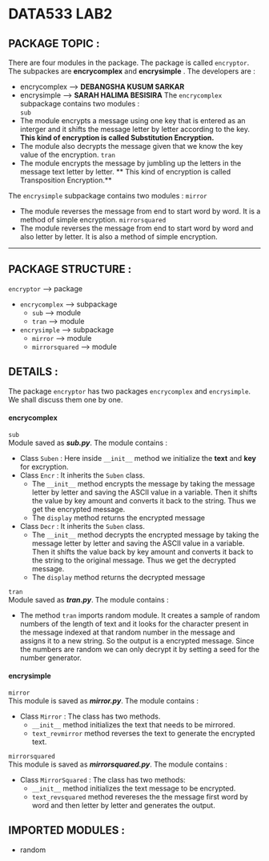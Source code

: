 # DATA533 LAB2 
## PACKAGE TOPIC :
There are four modules in the package. The package is called `encryptor`. The subpackes are **encrycomplex** and 
**encrysimple** . The developers are :
- encrycomplex --> **DEBANGSHA KUSUM SARKAR**
- encrysimple  --> **SARAH HALIMA BESISIRA**
The `encrycomplex` subpackage contains two modules :    
`sub`       
- The module encrypts a message using one key that is entered as an interger and it shifts the message letter by letter 
according to the key. **This kind of encryption is called Substitution Encryption.**
- The module also decrypts the message given that we know the key value of the encryption.
`tran`
- The module encrypts the message by jumbling up the letters in the message text letter by letter. ** This kind of encryption
is called Transposition Encryption.**

The `encrysimple` subpackage contains two modules :
`mirror`
- The module reverses the message from end to start word by word. It is a method of simple encryption.
`mirrorsquared`
- The module reverses the message from end to start word by word and also letter by letter. It is also a method of 
simple encryption.
-----------------------------------------------------------------------------------------------------------------------------
## PACKAGE STRUCTURE :
`encryptor` --> package
- `encrycomplex` --> subpackage
  - `sub` --> module
  - `tran` --> module
- `encrysimple` --> subpackage
  - `mirror`  --> module
  - `mirrorsquared` --> module
## DETAILS :        
The package `encryptor` has two packages `encrycomplex` and `encrysimple`. We shall discuss them one by one.        
#### encrycomplex       
`sub`   
Module saved as ***sub.py***. The module contains :
- Class `Suben` : Here inside `__init__` method we initialize the **text** and **key** for excryption.
- Class `Encr` : It inherits the `Suben` class.
  - The `__init__` method encrypts the message by taking the message letter by letter and saving the ASCII value in a variable.
    Then it shifts the value by key amount and converts it back to the string. Thus we get the encrypted message.
  - The `display` method returns the encrypted message
- Class `Decr` : It inherits the `Suben` class.
  - The `__init__` method decrypts the encrypted message by taking the message letter by letter and saving the ASCII value in
    a variable. Then it shifts the value back by key amount and converts it back to the string to the original message. 
    Thus we get the decrypted message.
  - The `display` method returns the decrypted message   

`tran`                        
Module saved as ***tran.py***. The module contains :          
- The method `tran` imports random module. It creates a sample of random numbers of the length of text and 
  it looks for the character present in the message indexed at that random number in the message and assigns it to a new string. 
  So the output is a encrypted message. Since the numbers are random we can only decrypt it by setting a seed for the number generator.
  
 #### encrysimple
 `mirror`       
 This module is saved as ***mirror.py***. The module contains :
 - Class `Mirror` : The class has two methods.
    - `__init__` method initializes the text that needs to be mirrored.
    - `text_revmirror` method reverses the text to generate the encrypted text.
  
  `mirrorsquared`       
  This module is saved as ***mirrorsquared.py***. The module contains :
  - Class `MirrorSquared` : The class has two methods:
    - `__init__` method initializes the text message to be encrypted.
    - `text_revsquared` method revereses the the message first word by word and then letter by letter and generates the output.
    
  ## IMPORTED MODULES :
  -  random
